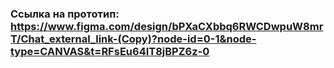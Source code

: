 ### Ссылка на прототип: https://www.figma.com/design/bPXaCXbbq6RWCDwpuW8mrT/Chat_external_link-(Copy)?node-id=0-1&node-type=CANVAS&t=RFsEu64IT8jBPZ6z-0
